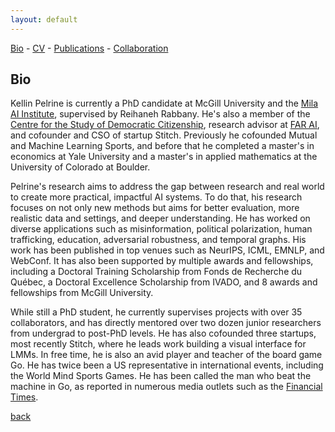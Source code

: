 ```yaml
---
layout: default
---
```


[Bio](./bio.html) - [CV](https://github.com/kellinpelrine/kellinpelrine.github.io/raw/master/assets/KPelrine%20CV.pdf) - [Publications](./publications.html) - [Collaboration](./coming-soon.html)

## Bio

Kellin Pelrine is currently a PhD candidate at McGill University and the [Mila AI Institute](https://mila.quebec/en/), supervised by Reihaneh Rabbany. He's also a member of the [Centre for the Study of Democratic Citizenship](https://csdc-cecd.ca/), research advisor at [FAR AI](https://far.ai/), and cofounder and CSO of startup Stitch. Previously he cofounded Mutual and Machine Learning Sports, and before that he completed a master's in economics at Yale University and a master's in applied mathematics at the University of Colorado at Boulder.

Pelrine's research aims to address the gap between research and real world to create more practical, impactful AI systems. To do that, his research focuses on not only new methods but aims for better evaluation, more realistic data and settings, and deeper understanding. He has worked on diverse applications such as misinformation, political polarization, human trafficking, education, adversarial robustness, and temporal graphs. His work has been published in top venues such as NeurIPS, ICML, EMNLP, and WebConf. It has also been supported by multiple awards and fellowships, including a Doctoral Training Scholarship from Fonds de Recherche du Québec, a Doctoral Excellence Scholarship from IVADO, and 8 awards and fellowships from McGill University.

While still a PhD student, he currently supervises projects with over 35 collaborators, and has directly mentored over two dozen junior researchers from undergrad to post-PhD levels. He has also cofounded three startups, most recently Stitch, where he leads work building a visual interface for LMMs. In free time, he is also an avid player and teacher of the board game Go. He has twice been a US representative in international events, including the World Mind Sports Games. He has been called the man who beat the machine in Go, as reported in numerous media outlets such as the [Financial Times](https://www.ft.com/content/175e5314-a7f7-4741-a786-273219f433a1).

[back](./)
